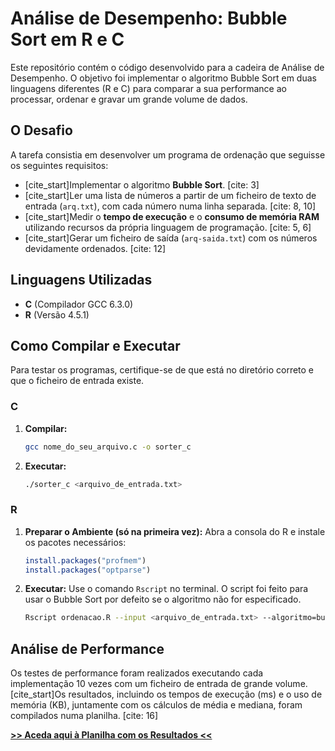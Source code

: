 # Análise de Desempenho: Bubble Sort em R e C

Este repositório contém o código desenvolvido para a cadeira de Análise de Desempenho. O objetivo foi implementar o algoritmo Bubble Sort em duas linguagens diferentes (R e C) para comparar a sua performance ao processar, ordenar e gravar um grande volume de dados.

## O Desafio

A tarefa consistia em desenvolver um programa de ordenação que seguisse os seguintes requisitos:

* [cite_start]Implementar o algoritmo **Bubble Sort**. [cite: 3]
* [cite_start]Ler uma lista de números a partir de um ficheiro de texto de entrada (`arq.txt`), com cada número numa linha separada. [cite: 8, 10]
* [cite_start]Medir o **tempo de execução** e o **consumo de memória RAM** utilizando recursos da própria linguagem de programação. [cite: 5, 6]
* [cite_start]Gerar um ficheiro de saída (`arq-saida.txt`) com os números devidamente ordenados. [cite: 12]

## Linguagens Utilizadas

* **C** (Compilador GCC 6.3.0)
* **R** (Versão 4.5.1)

## Como Compilar e Executar

Para testar os programas, certifique-se de que está no diretório correto e que o ficheiro de entrada existe.

### C

1.  **Compilar:**
    ```sh
    gcc nome_do_seu_arquivo.c -o sorter_c
    ```
2.  **Executar:**
    ```sh
    ./sorter_c <arquivo_de_entrada.txt>
    ```

### R

1.  **Preparar o Ambiente (só na primeira vez):**
    Abra a consola do R e instale os pacotes necessários:
    ```r
    install.packages("profmem")
    install.packages("optparse")
    ```
2.  **Executar:**
    Use o comando `Rscript` no terminal. O script foi feito para usar o Bubble Sort por defeito se o algoritmo não for especificado.
    ```sh
    Rscript ordenacao.R --input <arquivo_de_entrada.txt> --algoritmo=bubble
    ```

## Análise de Performance

Os testes de performance foram realizados executando cada implementação 10 vezes com um ficheiro de entrada de grande volume. [cite_start]Os resultados, incluindo os tempos de execução (ms) e o uso de memória (KB), juntamente com os cálculos de média e mediana, foram compilados numa planilha. [cite: 16]

**[>> Aceda aqui à Planilha com os Resultados <<](http://)**
